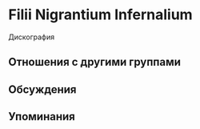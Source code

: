 # Filii Nigrantium Infernalium

Дискография

## Отношения с другими группами


## Обсуждения


## Упоминания


